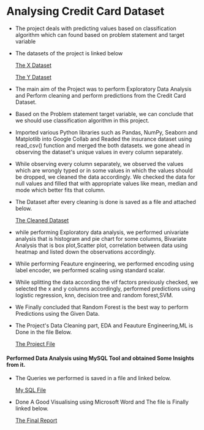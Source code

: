 # Analysing Credit Card Dataset

- The project deals with predicting values based on classification algorithm which can found based on problem statement and target variable

- The datasets of the project is linked below

  [The X Dataset](https://github.com/ukishore33/Analysing-Credit-Card-Dataset/blob/main/Credit_card.csv)

  [The Y Dataset](https://github.com/ukishore33/Analysing-Credit-Card-Dataset/blob/main/Credit_card_label.csv)

- The main aim of the Project was to perform Exploratory Data Analysis and Perform cleaning and perform predictions from the Credit Card Dataset.

- Based on the Problem statement target variable, we can conclude that we should use classification algorithm in this project.

- Imported various Python libraries such as Pandas, NumPy, Seaborn and Matplotlib into Google Collab and Readed the insurance dataset using read_csv() function and merged the both datasets. we gone ahead in observing the dataset's unique values in every column separately.

- While observing every column separately, we observed the values which are wrongly typed or in some values in which the values should be dropped, we cleaned the data accordingly. We checked the data for null values and filled that with appropriate values like mean, median and mode which better fits that column.

- The Dataset after every cleaning is done is saved as a file and attached below.

  [The Cleaned Dataset](https://github.com/ukishore33/Analysing-Credit-Card-Dataset/blob/main/Cleaned_dataset%20(1))

- while performing Exploratory data analysis, we performed univariate analysis that is histogram and pie chart for some columns, Bivariate Analysis that is box plot,Scatter plot, correlation between data using heatmap and listed down the observations accordingly.

- While performing Feauture engineering, we performed encoding using label encoder, we performed scaling using standard scalar.

- While splitting the data according the vif factors previously checked, we selected the x and y columns accordingly, performed predictions using logistic regression, knn, decision tree and random forest,SVM. 

- We Finally concluded that Random Forest is the best way to perform Predictions using the Given Data.

- The Project's Data Cleaning part, EDA and Feauture Engineering,ML is Done in the file Below.

  [The Project File ](https://github.com/ukishore33/Analysing-Credit-Card-Dataset/blob/main/Credit_Card_ML.ipynb)

#### Performed Data Analysis using MySQL Tool and obtained Some Insights from it.

- The Queries we performed is saved in a file and linked below.

   [My SQL File](https://github.com/ukishore33/Analysing-Credit-Card-Dataset/blob/main/Credit_Card.sql)

- Done A Good Visualising using Microsoft Word and The file is Finally linked below.

   [The Final Report](https://github.com/ukishore33/Analysing-Credit-Card-Dataset/blob/main/Credit_Card_%20Report.docx)


  
